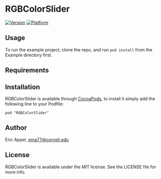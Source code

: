 # RGBColorSlider

[![Version](http://cocoapod-badges.herokuapp.com/v/RGBColorSlider/badge.png)](http://cocoadocs.org/docsets/RGBColorSlider)
[![Platform](http://cocoapod-badges.herokuapp.com/p/RGBColorSlider/badge.png)](http://cocoadocs.org/docsets/RGBColorSlider)

## Usage

To run the example project; clone the repo, and run `pod install` from the Example directory first.

## Requirements

## Installation

RGBColorSlider is available through [CocoaPods](http://cocoapods.org), to install
it simply add the following line to your Podfile:

    pod "RGBColorSlider"

## Author

Eric Appel, ema77@cornell.edu

## License

RGBColorSlider is available under the MIT license. See the LICENSE file for more info.

